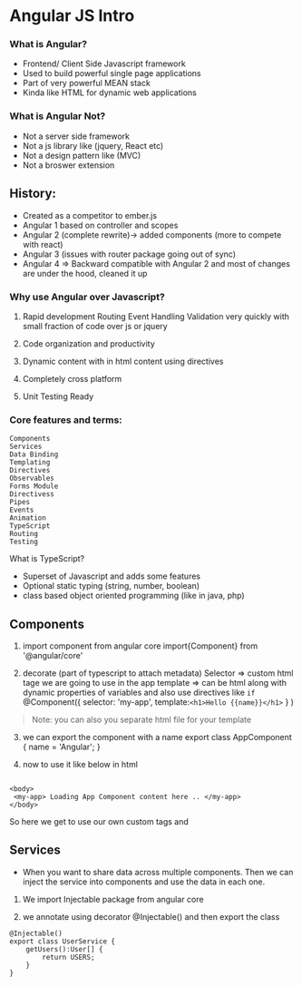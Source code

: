 # Angular  JS Intro
### What is Angular?
* Frontend/ Client Side Javascript framework
* Used to build powerful single page applications
* Part of very powerful MEAN stack
* Kinda like HTML for dynamic web applications

### What is Angular Not?
* Not a server side framework
* Not a js library like (jquery, React etc)
* Not a design pattern like (MVC)
* Not a broswer extension

## History:

* Created as a competitor to ember.js
* Angular 1 based on controller and scopes
* Angular 2 (complete rewrite)-> added components (more to compete with react)
* Angular 3 (issues with router package going out of sync)
* Angular 4 => Backward compatible with Angular 2 and most of changes are under the hood, cleaned it up 


### Why use Angular over Javascript?

1) Rapid development 
Routing
Event Handling
Validation 
very quickly with small fraction of code over js or jquery

2) Code organization and productivity
3) Dynamic content with in html content using directives
4) Completely cross platform 
5) Unit Testing Ready

### Core features and terms:
```
Components
Services
Data Binding
Templating
Directives
Observables
Forms Module
Directivess
Pipes
Events
Animation
TypeScript
Routing
Testing
```

What is TypeScript?

* Superset of Javascript and adds some features
* Optional static typing (string, number, boolean)
* class based object oriented programming (like in java, php)


## Components
1. import component from angular core
import{Component} from '@angular/core'

2. decorate (part of typescript to attach metadata) 
Selector => custom html tage we are going to use in the app
template => can be html along with dynamic properties of variables and also use directives like `if`
@Component({
	selector: 'my-app', 
	template:`<h1>Hello {{name}}</h1>` }
)
>Note: you can also you separate html file for your template
3. we can export the component with a name
export class AppComponent {
	name = 'Angular';
}

4. now to use it like below in html
```

<body>
 <my-app> Loading App Component content here .. </my-app>
</body>

```

So here we get to use our own custom tags and 

## Services

* When you want to share data across multiple components. 
Then we can inject the service into components and use the data in each one.

1. We import Injectable package from angular core

2. we annotate using decorator @Injectable()
and then export the class

```
@Injectable()
export class UserService {
	getUsers():User[] {
		return USERS;
	}
}

```









